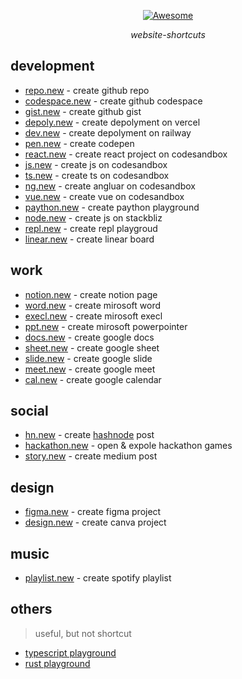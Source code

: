 <div align="center">
  
  [![Awesome](https://awesome.re/badge-flat2.svg)](https://github.com/JiangWeixian/awesome-website-shortcuts)
  
  *website-shortcuts*
  
</div>

## development

- [repo.new](https://repo.new) - create github repo
- [codespace.new](https://codespace.new) - create github codespace
- [gist.new](https://gist.new) - create github gist
- [depoly.new](https://depoly.new) - create depolyment on vercel
- [dev.new](https://dev.new) - create depolyment on railway
- [pen.new](https://pen.new) - create codepen
- [react.new](https://react.new) - create react project on codesandbox
- [js.new](https://js.new) - create js on codesandbox
- [ts.new](https://js.new) - create ts on codesandbox
- [ng.new](https://ng.new) - create angluar on codesandbox
- [vue.new](https://vue.new) - create vue on codesandbox
- [paython.new](https://paython.new) - create paython playground
- [node.new](https://node.new) - create js on stackbliz
- [repl.new](https://repl.new) - create repl playgroud
- [linear.new](https://linear.new) - create linear board

## work

- [notion.new](https://notion.new) - create notion page
- [word.new](https://word.new) - create mirosoft word
- [execl.new](https://execl.new) - create mirosoft execl
- [ppt.new](https://ppt.new) - create mirosoft powerpointer
- [docs.new](https://docs.new) - create google docs
- [sheet.new](https://sheet.new) - create google sheet
- [slide.new](https://sheet.new) - create google slide
- [meet.new](https://meet.new) - create google meet
- [cal.new](https://cal.new) - create google calendar

## social

- [hn.new](https://hn.new) - create [hashnode](https://hashnode.com/) post
- [hackathon.new](https://hackathon.new) - open & expole hackathon games
- [story.new](https://story.new) - create medium post

## design

- [figma.new](https://figma.new) - create figma project
- [design.new](https://figma.new) - create canva project

## music

- [playlist.new](http://playlist.new) - create spotify playlist

## others
> useful, but not shortcut

- [typescript playground](https://www.typescriptlang.org/play)
- [rust playground](https://play.rust-lang.org/)
